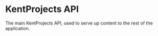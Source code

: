 # KentProjects API

The main KentProjects API, used to serve up content to the rest of the application.